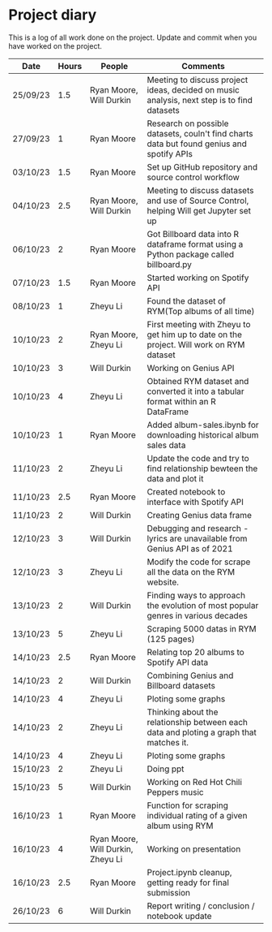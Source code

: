# Project diary

This is a log of all work done on the project. Update and commit when you have worked on the project.

| Date     | Hours | People                            | Comments                                                                                   |
| -------- | ----- | --------------------------------- | ------------------------------------------------------------------------------------------ |
| 25/09/23 | 1.5   | Ryan Moore, Will Durkin           | Meeting to discuss project ideas, decided on music analysis, next step is to find datasets |
| 27/09/23 | 1     | Ryan Moore                        | Research on possible datasets, couln't find charts data but found genius and spotify APIs  |
| 03/10/23 | 1.5   | Ryan Moore                        | Set up GitHub repository and source control workflow                                       |
| 04/10/23 | 2.5   | Ryan Moore, Will Durkin           | Meeting to discuss datasets and use of Source Control, helping Will get Jupyter set up     |
| 06/10/23 | 2     | Ryan Moore                        | Got Billboard data into R dataframe format using a Python package called billboard.py      |
| 07/10/23 | 1.5   | Ryan Moore                        | Started working on Spotify API                                                             |
| 08/10/23 | 1     | Zheyu Li                          | Found the dataset of RYM(Top albums of all time)                                           |
| 10/10/23 | 2     | Ryan Moore, Zheyu Li              | First meeting with Zheyu to get him up to date on the project. Will work on RYM dataset    |
| 10/10/23 | 3     | Will Durkin                       | Working on Genius API                                                                      |
| 10/10/23 | 4     | Zheyu Li                          | Obtained RYM dataset and converted it into a tabular format within an R DataFrame          |
| 10/10/23 | 1     | Ryan Moore                        | Added album-sales.ibynb for downloading historical album sales data                        |
| 11/10/23 | 2     | Zheyu Li                          | Update the code and try to find relationship bewteen the data and plot it                  |
| 11/10/23 | 2.5   | Ryan Moore                        | Created notebook to interface with Spotify API                                             |
| 11/10/23 | 2     | Will Durkin                       | Creating Genius data frame                                                                 |
| 12/10/23 | 3     | Will Durkin                       | Debugging and research - lyrics are unavailable from Genius API as of 2021                 |
| 12/10/23 | 3     | Zheyu Li                          | Modify the code for scrape all the data on the RYM website.                                |
| 13/10/23 | 2     | Will Durkin                       | Finding ways to approach the evolution of most popular genres in various decades           |
| 13/10/23 | 5     | Zheyu Li                          | Scraping 5000 datas in RYM (125 pages)                                                     |
| 14/10/23 | 2.5   | Ryan Moore                        | Relating top 20 albums to Spotify API data                                                 |
| 14/10/23 | 2     | Will Durkin                       | Combining Genius and Billboard datasets                                                    |
| 14/10/23 | 4     | Zheyu Li                          | Ploting some graphs                                                                        |
| 14/10/23 | 2     | Zheyu Li                          | Thinking about the relationship between each data and ploting a graph that matches it.     |
| 14/10/23 | 4     | Zheyu Li                          | Ploting some graphs                                                                        |
| 15/10/23 | 2     | Zheyu Li                          | Doing ppt                                                                                  |
| 15/10/23 | 5     | Will Durkin                       | Working on Red Hot Chili Peppers music                                                     |
| 16/10/23 | 1     | Ryan Moore                        | Function for scraping individual rating of a given album using RYM                         |
| 16/10/23 | 4     | Ryan Moore, Will Durkin, Zheyu Li | Working on presentation                                                                    |
| 16/10/23 | 2.5   | Ryan Moore                        | Project.ipynb cleanup, getting ready for final submission                                  |
| 26/10/23 | 6     | Will Durkin                       | Report writing / conclusion / notebook update                                              |